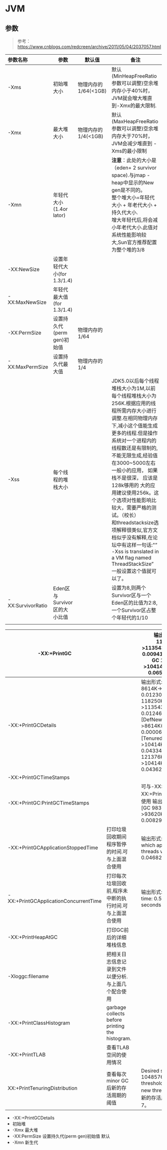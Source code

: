 # JVM

## 参数

> 参考：https://www.cnblogs.com/redcreen/archive/2011/05/04/2037057.html

| 参数名称          | 参数                         | 默认值               | 备注                                                         |
| :---------------- | ---------------------------- | -------------------- | ------------------------------------------------------------ |
| -Xms              | 初始堆大小                   | 物理内存的1/64(<1GB) | 默认(MinHeapFreeRatio参数可以调整)空余堆内存小于40%时，JVM就会增大堆直到-Xmx的最大限制. |
| -Xmx              | 最大堆大小                   | 物理内存的1/4(<1GB)  | 默认(MaxHeapFreeRatio参数可以调整)空余堆内存大于70%时，JVM会减少堆直到 -Xms的最小限制 |
| -Xmn              | 年轻代大小(1.4or lator)      |                      | **注意**：此处的大小是（eden+ 2 survivor space).与jmap -heap中显示的New gen是不同的。<br/>整个堆大小=年轻代大小 + 年老代大小 + 持久代大小.<br/>增大年轻代后,将会减小年老代大小.此值对系统性能影响较大,Sun官方推荐配置为整个堆的3/8 |
| -XX:NewSize       | 设置年轻代大小(for 1.3/1.4)  |                      |                                                              |
| -XX:MaxNewSize    | 年轻代最大值(for 1.3/1.4)    |                      |                                                              |
| -XX:PermSize      | 设置持久代(perm gen)初始值   | 物理内存的1/64       |                                                              |
| -XX:MaxPermSize   | 设置持久代最大值             | 物理内存的1/4        |                                                              |
| -Xss              | 每个线程的堆栈大小           |                      | JDK5.0以后每个线程堆栈大小为1M,以前每个线程堆栈大小为256K.根据应用的线程所需内存大小进行 调整.在相同物理内存下,减小这个值能生成更多的线程.但是操作系统对一个进程内的线程数还是有限制的,不能无限生成,经验值在3000~5000左右<br/>一般小的应用， 如果栈不是很深， 应该是128k够用的 大的应用建议使用256k。这个选项对性能影响比较大，需要严格的测试。（校长）<br/>和threadstacksize选项解释很类似,官方文档似乎没有解释,在论坛中有这样一句话:"”<br/>-Xss is translated in a VM flag named ThreadStackSize”<br/>一般设置这个值就可以了。 |
| -XX:SurvivorRatio | Eden区与Survivor区的大小比值 |                      | 设置为8,则两个Survivor区与一个Eden区的比值为2:8,一个Survivor区占整个年轻代的1/10 |
|                   |                              |                      |                                                              |

| -XX:+PrintGC                          |                                                          |      | 输出形式:[GC 118250K->113543K(130112K), 0.0094143 secs] [Full GC 121376K->10414K(130112K), 0.0650971 secs] |
| ------------------------------------- | -------------------------------------------------------- | ---- | ------------------------------------------------------------ |
| -XX:+PrintGCDetails                   |                                                          |      | 输出形式:[GC [DefNew: 8614K->781K(9088K), 0.0123035 secs] 118250K->113543K(130112K), 0.0124633 secs] [GC [DefNew: 8614K->8614K(9088K), 0.0000665 secs][Tenured: 112761K->10414K(121024K), 0.0433488 secs] 121376K->10414K(130112K), 0.0436268 secs] |
| -XX:+PrintGCTimeStamps                |                                                          |      |                                                              |
| -XX:+PrintGC:PrintGCTimeStamps        |                                                          |      | 可与-XX:+PrintGC -XX:+PrintGCDetails混合使用 输出形式:11.851: [GC 98328K->93620K(130112K), 0.0082960 secs] |
| -XX:+PrintGCApplicationStoppedTime    | 打印垃圾回收期间程序暂停的时间.可与上面混合使用          |      | 输出形式:Total time for which application threads were stopped: 0.0468229 seconds |
| -XX:+PrintGCApplicationConcurrentTime | 打印每次垃圾回收前,程序未中断的执行时间.可与上面混合使用 |      | 输出形式:Application time: 0.5291524 seconds                 |
| -XX:+PrintHeapAtGC                    | 打印GC前后的详细堆栈信息                                 |      |                                                              |
| -Xloggc:filename                      | 把相关日志信息记录到文件以便分析. 与上面几个配合使用     |      |                                                              |
| -XX:+PrintClassHistogram              | garbage collects before printing the histogram.          |      |                                                              |
| -XX:+PrintTLAB                        | 查看TLAB空间的使用情况                                   |      |                                                              |
| XX:+PrintTenuringDistribution         | 查看每次minor GC后新的存活周期的阈值                     |      | Desired survivor size 1048576 bytes, new threshold 7 (max 15) new threshold 7即标识新的存活周期的阈值为7。 |



* -XX:+PrintGCDetails
*  初始堆
* -Xmx 最大堆
* -XX:PermSize 设置持久代(perm gen)初始值 默认
* -Xmn 新生代
